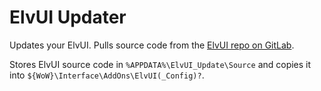 # ElvUI Updater

Updates your ElvUI. Pulls source code from the [ElvUI repo on GitLab](https://git.tukui.org/elvui/elvui).

Stores ElvUI source code in `%APPDATA%\ElvUI_Update\Source` and copies it into `${WoW}\Interface\AddOns\ElvUI(_Config)?`.